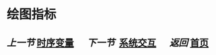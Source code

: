 # 绘图指标

## _上一节_&nbsp;[时序变量](technical.md)&nbsp;&nbsp;&nbsp;&nbsp;&nbsp;   _下一节_&nbsp; [系统交互](interaction.md) &nbsp;&nbsp;&nbsp;&nbsp;&nbsp;_返回_&nbsp;[首页](wiki.md)